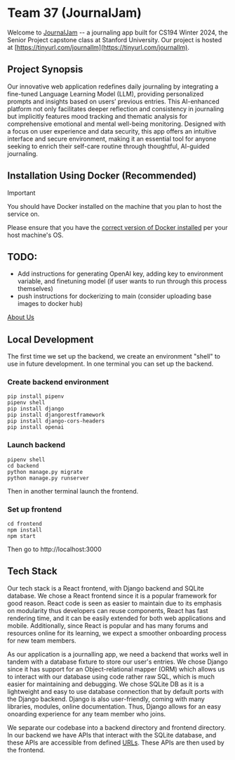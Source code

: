 # Team 37 (JournalJam)

Welcome to [JournalJam](https://tinyurl.com/journallm) -- a journaling app built for CS194 Winter 2024, the Senior Project capstone class at Stanford University.
Our project is hosted at [https://tinyurl.com/journallm](https://tinyurl.com/journallm).

## Project Synopsis

Our innovative web application redefines daily journaling by integrating a fine-tuned Language Learning Model (LLM), providing personalized prompts and insights based on users’ previous entries. This AI-enhanced platform not only facilitates deeper reflection and consistency in journaling but implicitly features mood tracking and thematic analysis for comprehensive emotional and mental well-being monitoring. Designed with a focus on user experience and data security, this app offers an intuitive interface and secure environment, making it an essential tool for anyone seeking to enrich their self-care routine through thoughtful, AI-guided journaling.

## Installation Using Docker (Recommended)
> [!IMPORTANT]
> You should have Docker installed on the machine that you plan to host the service on.
>
> Please ensure that you have the [correct version of Docker installed](https://docs.docker.com/engine/install/) per your host machine's OS.

## TODO:
 - Add instructions for generating OpenAI key, adding key to environment variable, and finetuning model (if user wants to run through this process themselves)
 - push instructions for dockerizing to main (consider uploading base images to docker hub)

[About Us](https://github.com/StanfordCS194/Win24-Team37/wiki)

## Local Development

The first time we set up the backend, we create an environment "shell" to use in future development.
In one terminal you can set up the backend.

### Create backend environment

```
pip install pipenv
pipenv shell
pip install django
pip install djangorestframework
pip install django-cors-headers
pip install openai
```

### Launch backend

```
pipenv shell
cd backend
python manage.py migrate
python manage.py runserver
```

Then in another terminal launch the frontend.

### Set up frontend

```
cd frontend
npm install
npm start
```

Then go to http://localhost:3000

## Tech Stack

Our tech stack is a React frontend, with Django backend and SQLite database. We chose a React frontend since it is a popular framework for good reason. React code is seen as easier to maintain due to its emphasis on modularity thus developers can reuse components, React has fast rendering time, and it can be easily extended for both web applications and mobile. Additionally, since React is popular and has many forums and resources online for its learning, we expect a smoother onboarding process for new team members.

As our application is a journalling app, we need a backend that works well in tandem with a database fixture to store our user's entries. We chose Django since it has support for an Object-relational mapper (ORM) which allows us to interact with our database using code rather raw SQL, which is much easier for maintaining and debugging. We chose SQLite DB as it is a lightweight and easy to use database connection that by default ports with the Django backend. Django is also user-friendly, coming with many libraries, modules, online documentation. Thus, Django allows for an easy onoarding experience for any team member who joins.

We separate our codebase into a backend directory and frontend directory. In our backend we have APIs that interact with the SQLite database, and these APIs are accessible from defined [URLs](https://github.com/StanfordCS194/Win24-Team37/blob/main/backend/journal_app/urls.py). These APIs are then used by the frontend.

